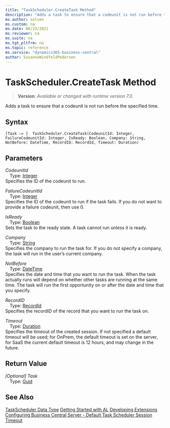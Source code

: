 ```yaml
---
title: "TaskScheduler.CreateTask Method"
description: "Adds a task to ensure that a codeunit is not run before the specified time."
ms.author: solsen
ms.custom: na
ms.date: 06/23/2021
ms.reviewer: na
ms.suite: na
ms.tgt_pltfrm: na
ms.topic: reference
ms.service: "dynamics365-business-central"
author: SusanneWindfeldPedersen
---
```

[//]: # (START>DO_NOT_EDIT)
[//]: # (IMPORTANT:Do not edit any of the content between here and the END>DO_NOT_EDIT.)
[//]: # (Any modifications should be made in the .xml files in the ModernDev repo.)
# TaskScheduler.CreateTask Method
> **Version**: _Available or changed with runtime version 7.0._

Adds a task to ensure that a codeunit is not run before the specified time.


## Syntax
```AL
[Task := ]  TaskScheduler.CreateTask(CodeunitId: Integer, FailureCodeunitId: Integer, IsReady: Boolean, Company: String, NotBefore: DateTime, RecordID: RecordId, Timeout: Duration)
```
## Parameters
*CodeunitId*  
&emsp;Type: [Integer](../integer/integer-data-type.md)  
Specifies the ID of the codeunit to run.
          
*FailureCodeunitId*  
&emsp;Type: [Integer](../integer/integer-data-type.md)  
 Specifies the ID of the codeunit to run if the task fails. If you do not want to provide a failure codeunit, then use 0.
          
*IsReady*  
&emsp;Type: [Boolean](../boolean/boolean-data-type.md)  
Sets the task to the ready state. A task cannot run unless it is ready.
          
*Company*  
&emsp;Type: [String](../string/string-data-type.md)  
Specifies the company to run the task for. If you do not specify a company, the task will run in the user’s current company.
          
*NotBefore*  
&emsp;Type: [DateTime](../datetime/datetime-data-type.md)  
Specifies the date and time that you want to run the task. When the task actually runs will depend on whether other tasks are running at the same time. The task will run the first opportunity on or after the date and time that you specify.
          
*RecordID*  
&emsp;Type: [RecordId](../recordid/recordid-data-type.md)  
Specifies the recordID of the record that you want to run the task on.
          
*Timeout*  
&emsp;Type: [Duration](../duration/duration-data-type.md)  
Specifies the timeout of the created session. If not specified a default timeout will be used; for OnPrem, the default timeout is set on the server, for SaaS the current default timeout is 12 hours, and may change in the future.  


## Return Value
*[Optional] Task*  
&emsp;Type: [Guid](../guid/guid-data-type.md)  



[//]: # (IMPORTANT: END>DO_NOT_EDIT)
## See Also
[TaskScheduler Data Type](taskscheduler-data-type.md)
[Getting Started with AL](../../devenv-get-started.md)
[Developing Extensions](../../devenv-dev-overview.md)  
[Configuring Business Central Server - Default Task Scheduler Session Timeout](../../../administration/configure-server-instance.md#Task)  